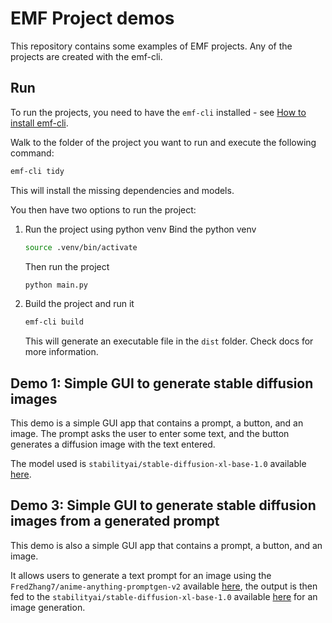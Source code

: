 # EMF Project demos

This repository contains some examples of EMF projects.
Any of the projects are created with the emf-cli.

## Run

To run the projects, you need to have the `emf-cli` installed - see [How to install emf-cli](https://easy-model-fusion.github.io/docs/).

Walk to the folder of the project you want to run and execute the following command:

```bash
emf-cli tidy
```

This will install the missing dependencies and models.

You then have two options to run the project:

1. Run the project using python venv
    Bind the python venv
    ```bash
    source .venv/bin/activate
    ```
   Then run the project
    ```bash
    python main.py
    ```
2. Build the project and run it
    ```bash
    emf-cli build
    ```
   This will generate an executable file in the `dist` folder. Check docs for more information.

## Demo 1: Simple GUI to generate stable diffusion images

This demo is a simple GUI app that contains a prompt, a button, and an image.
The prompt asks the user to enter some text, and the button generates a diffusion image with the text entered.

The model used is `stabilityai/stable-diffusion-xl-base-1.0` available [here](https://huggingface.co/stabilityai/stable-diffusion-xl-base-1.0).

## Demo 3: Simple GUI to generate stable diffusion images from a generated prompt

This demo is also a simple GUI app that contains a prompt, a button, and an image.

It allows users to generate a text prompt for an image using the `FredZhang7/anime-anything-promptgen-v2` available [here](<https://huggingface.co/FredZhang7/anime-anything-promptgen-v2>), the output is then fed to the  `stabilityai/stable-diffusion-xl-base-1.0` available [here](https://huggingface.co/stabilityai/stable-diffusion-xl-base-1.0) for an image generation.
